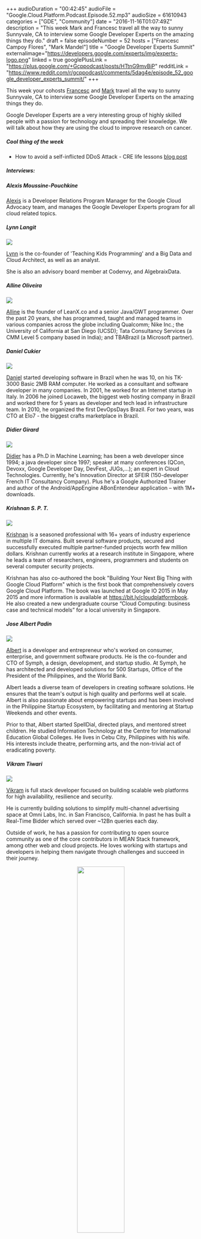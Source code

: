 +++
audioDuration = "00:42:45"
audioFile = "Google.Cloud.Platform.Podcast.Episode.52.mp3"
audioSize = 61610943
categories = ["GDE", "Community"]
date = "2016-11-16T01:07:49Z"
description = "This week Mark and Francesc travel all the way to sunny Sunnyvale, CA to interview some Google Developer Experts on the amazing things they do."
draft = false
episodeNumber = 52
hosts = ["Francesc Campoy Flores", "Mark Mandel"]
title = "Google Developer Experts Summit"
externalimage="https://developers.google.com/experts/img/experts-logo.png"
linked = true
googlePlusLink = "https://plus.google.com/+Gcppodcast/posts/HTtnG9mvBiP"
redditLink = "https://www.reddit.com/r/gcppodcast/comments/5dag4e/episode_52_google_developer_experts_summit/"
+++

This week your cohosts [Francesc](https://twitter.com/francesc) and [Mark](https://twitter.com/Neurotic)
travel all the way to sunny Sunnyvale, CA to interview some Google Developer Experts on the amazing things
they do.

Google Developer Experts are a very interesting group of highly skilled people with a passion for technology
and spreading their knowledge. We will talk about how they are using the cloud to improve research on cancer.

<!--more-->

##### Cool thing of the week

- How to avoid a self-inflicted DDoS Attack - CRE life lessons [blog post](https://cloudplatform.googleblog.com/2016/11/how-to-avoid-a-self-inflicted-DDoS-Attack-CRE-life-lessons.html)

##### Interviews:

##### Alexis Moussine-Pouchkine

[Alexis](https://twitter.com/alexismp) is a Developer Relations Program Manager for the Google Cloud Advocacy
team, and manages the Google Developer Experts program for all cloud related topics.

##### Lynn Langit

<a href="https://twitter.com/lynnlangit">
<img src="https://developers.google.com/experts/img/user/113276861370213912415.png" class="round-photo">
</a>

[Lynn](https://twitter.com/lynnlangit) is the co-founder of 'Teaching Kids Programming' and a Big Data
and Cloud Architect, as well as an analyst.

She is also an advisory board member at Codenvy, and AlgebraixData.

##### Alline Oliveira

<a href="https://twitter.com/allineo">
<img src="https://developers.google.com/experts/img/user/117229930258148676630.png" class="round-photo">
</a>

[Alline](https://twitter.com/allineo) is the founder of LeanX.co and a senior Java/GWT programmer.
Over the past 20 years, she
has programmed, taught and managed teams in various companies across the globe including Qualcomm;
Nike Inc.; the University of California at San Diego (UCSD); Tata Consultancy Services (a CMM Level
5 company based in India); and TBABrazil (a Microsoft partner).

##### Daniel Cukier

<a href="https://twitter.com/danicuki">
<img src="https://developers.google.com/experts/img/user/104200463293521594749.jpg" class="round-photo">
</a>

[Daniel](http://www.agileandart.com/about/) started developing software in Brazil when he was 10, on his
TK-3000 Basic 2MB RAM computer.
He worked as a consultant and software developer in many companies. In 2001, he worked for an Internet
startup in Italy. In 2006 he joined Locaweb, the biggest web hosting company in Brazil and worked there
for 5 years as developer and tech lead in infrastructure team. In 2010, he organized the first DevOpsDays
Brazil. For two years, was CTO at Elo7 - the biggest crafts marketplace in Brazil.

##### Didier Girard

<a href="https://twitter.com/DidierGirard">
<img src="https://developers.google.com/experts/img/user/115263933340916245640.jpg" class="round-photo">
</a>

[Didier](https://twitter.com/DidierGirard) has a Ph.D in Machine Learning; has been a web developer since
1994; a java developer since 1997; speaker at many conferences (QCon, Devoxx, Google Developer Day, DevFest,
JUGs,...); an expert in Cloud Technologies. Currently, he's Innovation Director at SFEIR (150-developer
French IT Consultancy Company). Plus he's a Google Authorized Trainer and author of the Android/AppEngine
ABonEntendeur application – with 1M+ downloads.

##### Krishnan S. P. T.

<a href="https://twitter.com/sptkrishnan">
<img src="https://developers.google.com/experts/img/user/100249220768956539299.jpg" class="round-photo">
</a>

[Krishnan](https://twitter.com/sptkrishnan) is a seasoned professional with 16+ years of industry
experience in multiple IT domains. Built several software products, secured and successfully executed
multiple partner-­funded projects worth few million dollars. Krishnan currently works at a research
institute in Singapore, where he leads a team of researchers, engineers, programmers and students on
several computer security projects.

Krishnan has also co-authored the book "Building Your Next Big Thing with Google Cloud Platform"
which is the first book that comprehensively covers Google Cloud Platform. The book was launched
at Google IO 2015 in May 2015 and more information is available at https://bit.ly/cloudplatformbook.
He also created a new undergraduate course “Cloud Computing: business case and technical models”
for a local university in Singapore.

##### Jose Albert Padin

<a href="https://twitter.com/albertpadin">
<img src="https://developers.google.com/experts/img/user/110932426733785443586.jpg" class="round-photo">
</a>

[Albert](https://twitter.com/albertpadin) is a developer and entrepreneur who's worked on consumer,
enterprise, and government software products. He is the co-founder and CTO of Symph, a design, development,
and startup studio. At Symph, he has architected and developed solutions for 500 Startups, Office of
the President of the Philippines, and the World Bank.

Albert leads a diverse team of developers in creating software solutions. He ensures that the team's
output is high quality and performs well at scale. Albert is also passionate about empowering startups
and has been involved in the Philippine Startup Ecosystem, by facilitating and mentoring at Startup
Weekends and other events.

Prior to that, Albert started SpellDial, directed plays, and mentored street children. He studied
Information Technology at the Centre for International Education Global Colleges. He lives in Cebu City,
Philippines with his wife. His interests include theatre, performing arts, and the non-trivial act of
eradicating poverty.

##### Vikram Tiwari

<a href="https://twitter.com/Vikram_Tiwari">
<img src="https://developers.google.com/experts/img/user/104084904111344977584.jpg" class="round-photo">
</a>

[Vikram](https://twitter.com/Vikram_Tiwari) is full stack developer focused on building scalable web platforms
for high availability, resilience and security.

He is currently building solutions to simplify multi-channel advertising space at Omni Labs, Inc. in San
Francisco, California. In past he has built a Real-Time Bidder which served over ~12Bn queries each day.

Outside of work, he has a passion for contributing to open source community as one of the core contributors
in MEAN Stack framework, among other web and cloud projects. He loves working with startups and developers
in helping them navigate through challenges and succeed in their journey.

<div style="text-align: center">
  <img src="/images/post/gde-mark.jpeg" style="margin: auto; width: 50%; max-width:300px">
  <p><small>Mark had fun at the Google Developer Experts Summit</small></p>
</div>


##### Question of the week

If I delete something from Datastore, is it strongly consistent?

- Data Consistency [docs](https://cloud.google.com/datastore/docs/concepts/structuring_for_strong_consistency)
- Strong Consistency Diagram - Developing Scalable Apps with Java [YouTube](https://www.youtube.com/watch?v=CEfCqqZ59m4)
- Developing Scalable Apps in Java with Google App Engine [Udacity](https://www.udacity.com/course/developing-scalable-apps-in-java--ud859)
- Developing Scalable Apps in Python with Google App Engine [Udacity](https://www.udacity.com/course/developing-scalable-apps-in-python--ud858)

##### Were will we be?

Francesc will be working on the next episode of [justforfunc](https://youtube.com/c/justforfunc) and enjoying some
holidays, right before joining our team offsite in Los Angeles with Mark.

{{< transcript "FRANCESC: Hi, and welcome to episode number 52 of the weekly Google Cloud Platform Podcast. I am Francesc Campoy, and I'm here with my dear colleague Mark Mandel. Hey, Mark." >}}
MARK: Hey Francesc, how are you doing today? 

FRANCESC: Very happy. Surrounded by lots of really cool people here at-- we are a Mont-- we're not in Mountain View. We're actually in Sunnyvale, where the GDE Summit, the Google Developer Experts Summit is taking place. 

MARK: Yeah, it's been really, really cool hanging out with all the Google Developer experts. They're all excellent people. And it's very happiness-- 

FRANCESC: They're so interesting. So many cool interviews. We're going to have a bunch of short interviews where they're basically going to be telling us about what they do. And they do really cool stuff. 

MARK: They do do really cool stuff. And they do a bunch of events all around the world. So it's well worth listening to. 

FRANCESC: Yeah, and then at the end, we'll have a question of the week that comes from Slack, probably. 

MARK: Yeah, it comes from the Slack community. Really cool question about data store. 

FRANCESC: It involves-- it is interesting, because actually when I heard the question, I was like, I'm actually not sure about the answer. And then I was like, oh, that makes sense. But yeah, so that will be at the end. But before, we're going to have a cool thing of the week. 

And today is actually about a blog post. It's a really cool blog post. I really like it. The title is How to Avoid a Self-inflicted DDoS Attack, CRE Life's Lessons. 

MARK: Yeah, don't like, self-inflict at home. It's just a bad thing. 

FRANCESC: The worst part is that I've actually done the things that they say to do not do this. I've totally written code that did this. 

MARK: Yep. And I think it's one of these articles where you read it, and you're reading like, oh yeah, that totally makes sense. But until like somebody tells you to do these things, you're like, uh, why would that be a thing. 

FRANCESC: Yeah, so actually the one that I wrote is actually the first one that I've done today. Where it says try exponential backups so if something fails. So what it did was actually worse. 

MARK: Before you go into that, let's set some context. So the whole idea of the blog post. 

FRANCESC: The whole idea of the blog post is not best practices, it's the worst practices. One what are the things that if you write that could create issues? So it's like you should not just send requests on a fixed interval, regardless of the service working or not. Because then the end, basically what you're doing is you're adding more and more and more services trying to connect to your back end. And the back end is not up. 

So when it comes up, you have a huge amount of traffic waiting for you. So instead you should try exponential backoff. What I did was even better. I actually wrote an App Engine app that whenever a good [INAUDIBLE], it gets in the message to itself. So yeah. 

[LAUGHTER] 

It ended up being very funny to see how it [INAUDIBLE] App Engine scales very well. So I was able to send messages to itself saying I failed. 

MARK: And then there were more messages that went back to it. 

FRANCESC: It was awful. Yeah, software architecture is fun. So yeah, that is one of the things. Try exponential backoff. It always hurt. It always helps. 

MARK: Yeah, there are several really great things in here about if you're building particularly mobile apps with services at the backend that could go down, because yeah, software fails. So techniques like exponential backoff, adding a little jitter, implement retry mocking, things like that. Well worth your time because it can save you a lot of time if something goes horribly, horribly wrong and you need to get everything back up again. 

FRANCESC: Yeah, it definitely, definitely helps avoid outages. And especially when an outage happens, minimize the effects of it. So definitely check it out. I think it's a great blog post. I really enjoyed it. 

And now to start with the main content for today, we're going to be talking with Alexis Moussine-Pouchkine, also known as Alexis MP. He's going to be telling us a little bit about who are the GDEs. 

MARK: Yeah, and what they do. 

FRANCESC: So we're here now with someone else from our team. Not a developer advocate though. But what are you? Who are you? Alexis, can you tell us a little bit real quick who you are, and what do you do at Google? 

ALEXIS: Sure, I'm Alexis Moussine-Pouchkine. I usually go by Alexis MP, and I look after a number of communities that we have that is developer communities. And one of them is Google Developer Experts, GDEs, and specifically the ones that are specializing in cloud. 

FRANCESC: So for the episode today, we're actually interviewing a bunch of them. Could you tell us a little bit about who are they? What is a GDE and how do you become one? 

ALEXIS: Yes, that's an excellent question. A GDE is somebody that's passionate obviously about a technology, in our case Google Cloud Platform. The program here is a way for them to be actually involved in speaking to program product managers in development teams, providing feedback, and taking what they learn and eventually when this hits the market, and trying to help us get the word out. When it comes to spreading the news, and speaking publicly, writing blogs. So a number of the listeners here will probably recognize some of the names as people authoring blogs and maybe good public speakers as well. 

FRANCESC: Yeah, they're all definitely very active in the open community. But I've heard that they also get privilege access to Google information. Like they have an NADA or something, right? 

ALEXIS: Right and then I'll get to the question about now you become one, because that's an interesting one. Yes, they're on their NDA, and that is how we can have some very interesting conversations about the things that is on the product manager's mind like the plans that they have. And try to validate those or amend them if possible. And get those people into early access program, maybe in a more systematic way than it would be if you were completely outside that program. And how do you become one? 

Well, you really need to be pretty technical. We're really looking for people that are able to pretty much be developer advocates, right? Now we just don't hire them. We have this relationship where we share a lot of stuff under NDA. 

We bring them to Mountain View once a year for a summit. And that's what's happening this year and this week in fact. And we hope that in return we'll get feedback from them. And from the sessions today, there definitely is feedback. 

MARK: Oh yeah. 

ALEXIS: Some of it is really good and I'm really happy about the way it's going. And their part of the job is to help us get the word out there. So it's very similar to a number of other programs. This one needs to be very technical, and we're looking for influencers. And we're always looking for people around the world to help us spread the news. 

FRANCESC: I was in the room a couple minutes before, and I was listening to one of the talks. And I got to say, they're a really tough audience. When a product manager would be like, well, we think about this and this and that, rather than be like, oh, that is nice, someone could be like, what about this other one? It's a really tough audience. 

ALEXIS: And then that's what we're looking for. 

FRANCESC: They have an opinion. 

ALEXIS: They have an opinion, and that's why they're GDEs. We expect the feedback. We're not looking for people that will just rehash whatever the party line is. We're looking for people that make the messaging, whatever it is, theirs. And will amend it and will give it their full potential, given what they got out of it. 

FRANCESC: That is awesome. Thank you so much for taking the time to tell us about GDEs today. 

ALEXIS: You bet. 

MARK: Now that we have a great idea of what GDEs are and what they do, why don't we go talk to some? 

FRANCESC: So we're very happy to have Lynn Langit today. Hello, how are you doing? 

LYNN: Hey, I'm doing great. 

FRANCESC: And you're one of the GDEs that I know the most because you write a lot about Windows and so many other crazy things. Why don't you tell us a little bit what do you do? 

LYNN: What do I do? I'm an independent cloud and big data architect. Most recently I've been working as lead on an iOT project on your competitor's cloud. But I am actually starting to do some work now back on your cloud in a really interesting vertical. And that vertical is scaling cancer genomics. 

MARK: Nice. Do you want to tell us a little bit more about that? 

LYNN: Yeah, for sure. Well, because I'm independent I can pretty much pick my projects. And so unfortunately, a friend of mine got cancer. And I was startled to see the lack of access to personalized treatments. And so I started to do some research. 

And I have a teenage daughter who had the good fortune to attend Stanford this summer and study cancer biology. So she had some information for me as well. And in looking at the state of research biology, I found that there was an opportunity to help educate the researchers about using various vendors' clouds to scale. So as I started to look into this, I saw that you guys here Google actually have a genomics API in alpha. 

And being a GDE, I have access to some of these alpha things that you guys have. So I got access to it and started working with it, and started learning biology. And here we go. 

FRANCESC: That sounds awesome. 

MARK: That's really amazing. 

FRANCESC: Cool. So can you share some of the results of it. How was your experience? How is it working with an alpha project? 

LYNN: I build software too, right? So alpha projects are alpha projects. But the genomics API really was very much a minimum viable. So it was a variant processing. So you input the data and then you magically get out a variant. 

So what the heck is a variant? For those of us who don't work in biology. So I'm still working on my understanding, so if you are a biologist listening, don't cringe. But the idea is that you've got genomic sequencing input. So TAGC, all that kind of stuff. 

And then you compare that with a reference genome. And then you find the variations or the variants, which I'm coming to understand is actually a very small percentage. Less than 1%. But it's those variants that are critical in personalized medicine. 

FRANCESC: Interesting. 

MARK: Cool. Well, I also know you've been a GDE for a little while. How did you end up becoming a GDE? What got you involved in the program? 

LYNN: I did a presentation on App Engine about six years ago to an all Microsoft audience. 

FRANCESC: Yeah, that gets you there. That gets you the title directly. Those points right there. 

LYNN: It pretty much did. 

MARK: And now I'm curious. What is your favorite thing about being part of the GDE program? What's been great for you? 

LYNN: So it's been really cool because I've been in since its inception to see the program grow. They were like, I don't know, 10, 15 people. And at this year's summit there's 300? Around 300 people I think. So it's super cool to see the program grow, to see new people come into the community, to get to know people across the world. 

Because one thing about this program, it really is a global program. And it's really interesting to me to learn about different areas of the world, travel, and work. Another thing that I'm doing is I'm starting to do some work in the Apac region. And I'm very excited that you guys are opening a data center in Australia. 

MARK: Me too. 

LYNN: So actually it's the combination of the two things. I applied and got accepted to speak at a biology conference on scaling using Google how to scale genomics in Australia. 

FRANCESC: Congratulations. 

LYNN: I know! I'm so excited! So I'm doing that in February next year. 

MARK: What's the name of the conference, in case people want to know? 

LYNN: It's called Galaxy 2016. So Galaxy is an emerging tool out of the biology research community. It was created at Johns Hopkins. And the idea is to leverage Docker so that you can capture configuration. Because another really interesting problem in this space is that a lot of the research is not reproducible because people do it on their desktop, they do it on a VM instance, they don't capture all the settings. And so something as simple and something that we all know as using Docker to capture configuration can really help. 

FRANCESC: Yep, very, very, very interesting. I never thought that the cloud would be so helpful to such interesting and important things like cancer. So thank you so much, Lynn, for your time. And have fun with the rest of the summit. 

MARK: And thanks so much for being a GDE. 

LYNN: Thank you so much. Thanks. 

MARK: We're joined again by another fantastic GDE, Alline. Thank you so much for joining us. How are you doing today? 

AL LINE: I'm doing terrific, great, really good. 

MARK: Thank you so much for being a GDE. Can you just tell us a little bit about you and what you do? 

ALLINE: Sure. I'm a Java developer and I work with App Engine since App Engine exists. And I absolutely love the two because just make our life incredibly easy. And I hate DevOps. 

And App Engine just saves my life. And yeah, and since then I never stop. And I'm glad it's [INAUDIBLE] out there and working great. 

FRANCESC: Nice. So are you independent? Do you work for a company? 

ALLINE: Yeah, I used to work with a lot of companies like Nike, Qualcomm, Citibank. 

FRANCESC: Heard of them. 

ALLINE: Yeah, kind of like that. And you name it. In Brazil, I'm from Brazil too, so a lot of companies in Brazil. But now I'm a little bit tired of corporation work and I'm play with a few startups and let's see how it goes. 

MARK: Excellent. Whereabouts are you located? 

ALLINE: I'm located him Brazil in Rio. 

MARK: And so as a GDE, are there communities out there that you're involved with, or events or any fun stuff about in that sort of region that people should know about if they want to be interested in Google Cloud? 

ALLINE: Of course. Not specifically for cloud, Google cloud, and like forget about App Engine. But there are a lot of Google events out there. And they growing a lot. 

And I just went to a DevFest in our central Brazil. And was like 600 developers. 

FRANCESC: Was it Belo Horizonte? 

ALLINE: It was Goiania. 

FRANCESC: Aw. How many DevFests do you have in Brazil? That's cool. 

ALLINE: Yes, we're big, and it's growing. It's popping up all over the place. Yeah, so and that's good because this is all new things happening. It wasn't like that before. So it's being like that now. 

FRANCESC: Could you tell us a little bit about how you became a GDE? 

ALLINE: Yes, so a lady that I'm obviously a fan of-- 

FRANCESC: We all are. 

ALLINE: --she called Lynn Langit. She was the GDE of the program, and she basically invented that, I think. Joking. Just cut that part. She was there since the beginning. And we are friends from San Diego. I used to live in San Diego too. 

And we worked together there. And we play and we teach kids and we do all fun things over there. We used to do. And as soon as she became a GDE and becomes a real program and it starts growing, she said OK, I have to invite people. She saw me and invite me. 

And I jump in right away and say I what an opportunity. What a real recognition. And that since then is making my life easier for my resume. For my personnel marketing and everything. It's incredible. 

FRANCESC: So we already covered what was your favorite part of the platform, which is clearly Java and App Engine, which is fun. It's not Go, but whatever. No, just kidding. 

ALLINE: Yeah, you're right. I got it. 

FRANCESC: What is your favorite part of being a GDE? 

ALLINE: I think it's two things that I love the most. One is the GDE community. That this is just incredible people. They all look like me. I feel like totally home. 

Outside of the tech community, the Google community, or the GDE community, I feel weird. I'm a nerd and I'm weird. But inside GDE I'm totally myself. 

FRANCESC: That is awesome. 

ALLINE: I'm home, so I love that. And outside of being a GDE for the whole world, when I say oh, do you work for Google though? That makes me look nice. I have to rephrase it. No I don't, but still they don't care what we say. They think we are a Google thing. 

FRANCESC: Yeah. The name Google open some doors sometimes. 

ALLINE: All the doors. All doors I want to be open. 

FRANCESC: That is awesome. 

MARK: Wonderful. Before we finish up, are there anything coming up or any events or things that people would like to-- the areas you're involved in, or you want to promote that are happening in your region that people would be interested in? 

ALLINE: Yeah, there's still a DevFest going on until the end of the month, right? It's the DevFest month. So I'm going to a few of them. I'm going to speak on App Engine Flexible. 

And how to reduce cost on the cloud, because cost is being a big thing. And what else? And after that I'm going to really focus on start up things. 

MARK: What are the names of the DevFests that you're going to? 

ALLINE: DevFest Campinas is the one I'm going to speak. 

FRANCESC: Cool. 

MARK: Excellent. Well, thank you so much for joining us today. We really appreciate you taking the time. 

FRANCESC: Thank you for being a GDE. 

ALLINE: Thank you, guys. 

FRANCESC: So, hi. We're with Daniel Cook here. Where are you from? 

DANIEL:  I'm from Brazil, Sao Paulo, Brazil. 

FRANCESC: Nice, I was supposed to go there. 

MARK: You were supposed to go there. 

DANIEL: You should, You should. 

FRANCESC: So tell us a little bit about yourself. What do you do? 

DANIEL: So I run a company, a startup in Sao Paulo. It's a music analytics platform. We use big data and music data to help music professions to expand their audience and to develop their own space. 

MARK: What's the name of the company? 

DANIEL: It's PlayX. 

MARK: PlayX. 

FRANCESC: Could you tell us a little bit more about how is it that you are a GDE? 

DANIEL: So basically I use a lot of cloud. I have been using cloud generally in my whole life, developing software. And then the start up, we needed a lot of computing power to start a business. So it's a different kind of business that you need a lot of computing to start. So even from scratch, we didn't have customers, but we needed a lot of cloud computing. 

And Google had this program for startups. So we could get some incentives from Google Cloud. And then we started to use Google Cloud. 

FRANCESC: Cool, so what products are using currently? What is a product that you're using the most? 

DANIEL: The most we use is Compute Engine. So we have something around 50 virtual machines running there. But we also use cloud storage, file storage, actually. 

And a little bit of Cloud SQL also. Not too much. Yeah, and the monitoring stat driver and the whole other thing. 

MARK: You said you're in Sao Paulo, and you're a GDE. Are you're involved with any events or any communities up there? Stuff like that? 

DANIEL: Yeah, I'm also a technical adviser of venture capital group in Sao Paulo. So I help a lot of companies in their portfolios to understand the Google technologies. So we have private events that I help them to start with Google Cloud. Most of them use Amazon as their platform. 

FRANCESC: For now. 

DANIEL: Yeah, for now. 

FRANCESC: So why don't you tell us what is your favorite thing about being a GDE, a Google Developer Expert? If you were to choose one. 

DANIEL: To be here with you guys. 

MARK: Excellent decision. 

FRANCESC: And now the real answer? 

DANIEL: So it's cool to have access to primer information. So before products get launched. So we can plan and maybe when we know it before anyone, we get, OK, let's wait because Google will launch something in the next month or instead of trying to tackle this problem and do a lot of work on that. We can wait. 

And so having privileged information about that is cool. And also having access to many other developers other experts, it's great. Because we can change knowledge. And this is a wonderful. 

FRANCESC: Cool. And one last question. What is your favorite product or feature of Google Cloud Platform? 

DANIEL: One feature that I think is very interesting is the preemptable instances. So we could actually-- and I wrote a blog post about it-- could decrease our costs in 40% after moving part of our infrastructure to preemptable instances. And compared to others, for example, compared to spot instances in Amazon, it's a lot better because Spot you have all this complex speed things that you need to do. And preemptable is much more predictable. 

So you that the service will go down next 24 hours, so you plan for it. And you already know how much you're going to pay for that. So this is great. 

MARK: Daniel, thank you so much for joining us. And thank you so much for all the work you do as a GDE. We really appreciate it. 

DANIEL: Thanks. 

FRANCESC: Thanks for it. So I'm happy to have Didier in the Google Cloud Platform Podcast. How are you doing, Didier? 

DIDIER: I'm fine. 

FRANCESC: Why don't you tell us a little bit about yourself? We kind of know, Didier you're from France, but what do you do? 

DIDIER: So I'm [INAUDIBLE] engineering at SFEIR. It's a [INAUDIBLE] company. We are about 300 developers. I'm doing some cloud stuff about eight years right now, for now. And that's it. 

FRANCESC: Cool. Could you tell us a bit more about your experience of the GDE? How long it's been since you joined the program? 

DIDIER: So I joined the program in 2012, so it's a long time ago. 

MARK: How did you end up being a GDE? 

DIDIER: So I start to use the App Engine as a beta tester. It was in 2008. And first I was using it for my own. I On top of App Engine I build an Android App Equations. It was quite a success because I've got about 1 million of download of the applications. 

And I find it very easy to use, App Engine and quite useful. So I start to push App Engine inside my company. And then the story starts. 

FRANCESC: Cool, what language was this? 

DIDIER: At first, I was using Pythons, and I switched to Java on IO. I'm using Go mainly. 

FRANCESC: Cool. So Nexus PHP? 

DIDIER: I'm not sure. 

FRANCESC: Nice. So why don't you tell us a bit about your experience with the platform? What is your favorite product? 

DIDIER: So you ask me for my favorite products. 

FRANCESC: Yes, or feature. 

DIDIER: Feature. Maybe I have two. App Engine. I love a lot App Engine because it helps to build very scalable application, and it's very easy to do that. For example, I have built applications for clients who want to scale from zero to millions of people in a few minutes. App Engine can help to do that. 

And maybe the second one is BigQuery because, for the same reason, you can have queries that run on billions of lines. And you have the result in a few seconds. I love that. 

FRANCESC: Yeah. I've got to say that one of the times I went to-- I think I was in DevOps Paris-- I went to one of your trainings, one of your BigQuery trainings. It was pretty amazing, I've got to say. I know BigQuery, and I was impressed. 

MARK: Well, it sounds like you hit up a number of events for doing presentations and training. What have been some of your favorite events that you've been talking at? 

DIDIER: I don't remember which ones was the best. 

MARK: What's your favorite? What's most memorable, then? 

DIDIER: Yeah. I love to talk to DevOps, for example, also to Dev Fest. And to small event also because of course it's fun to go to a large event with hundreds of people. But sometimes you have very nice moments in a small place with maybe only 30 people, like in Java user group of GDG or something like that. 

FRANCESC: Why don't you tell us about what is your favorite part about being a GDE, being a Google Developer Expert? 

DIDIER: What I love is just to share what I know about the platform. 

MARK: Nice. 

DIDIER: Just simple. 

MARK: And is that mainly through training and presentations? Or do you do anything else? 

DIDIER: I'm doing mainly presentation and training. I have trained about in France. But I think I'm near 1,000 people in training. 

MARK: Nice. Very, very nice. 

FRANCESC: Yeah. That is more than me, I think. 

MARK: You need to lift your game, Francesc. 

FRANCESC: That is very amazing. Yeah. I need to get working. Yeah. That is awesome. 

MARK: All right. Well, thank you so much for joining us today. I really appreciate you taking the time. And thanks so much for being a GDE. 

DIDIER: Thanks. 

MARK: Thank you. 

FRANCESC: Cool. 

MARK: Hey, Krishnan. Thank you very much for joining us today. How are you doing? 

KRISHNAN: I'm doing good, enjoying the GDE Summit as always. This has been my third GDE Summit so far. 

FRANCESC: Nice. 

MARK: Excellent. Do you want to tell us a little bit about you, what you do, your background? 

KRISHNAN: OK. So I came into the GDE world from actually the GDG world, which is the Google Developer Group. I'm founder of the Google Developer Group in Singapore, which I did so in 2009 around June. That was just six months after the first GDG-- or it was called G Tech at the time-- that was created by [INAUDIBLE]. 

So I was managing the group until the end of last year, that is, in 2015. And over the span of five years, I did 60 events. And I've given nearly 20 public talks in Singapore, Brunei, Taiwan, Malaysia, I think virtually over Bangladesh, a little bit, I believe, in Indonesia as well. 

MARK: That's a fairly impressive resume. I assume that means you're based out of Singapore. 

KRISHNAN: I moved to the US. I had an opportunity to work on a Google Cloud Platform product. So I'm currently based in Washington, DC. I'm very new to US. So from this January, I'm living in Washington, DC. 

MARK: Excellent. 

FRANCESC: And on top of all this impressive activity, you also wrote a book. 

KRISHNAN: Yes. I did write a book. Thanks for reminding-- or thanks for remembering it. 

FRANCESC: I remember that. I reviewed it. 

KRISHNAN: Oh yeah. You did. Thank you. So I wrote the first book on the Google Cloud Platform. It was called "Building Your Next Big Thing on Google Cloud Platform." That's very, very passionate to me. That's because I got so much support from Googlers like yourself, and also the other product managers, who reviewed each and every chapter of the book. And I believe till today that is the only comprehensive book that has been written. 

I am looking forward to have some time to actually rewrite the book, but probably in a different form, not as an entire book. Because the pace at which the Google Cloud Platform universe is expanding, there is no way I can write one book cover to cover. And it's just going to be a Bible very soon, right? That's the way it's going to go. 

FRANCESC: Yeah. By the time you finish the book, also, we have released plenty of products. 

KRISHNAN: Exactly. 

MARK: Everything changes. 

KRISHNAN: Yeah. 

FRANCESC: That is cool. 

MARK: It sounds like you've done a whole bunch of events. Were there particular events around the APAC region that you found were particularly great, like community events or conferences or anything like that, considering you spoke so much around the area? 

KRISHNAN: Primarily, my talkings were in the GDG meet ups in Singapore, then on the Dev Fest in Brunei. Then there was one event. It was some kind of a cloud conference in Malaysia-- I forgot the name-- that was having a multi vendors kind of thing. And I presented about the Google Cloud Platform there. 

MARK: Fantastic. 

FRANCESC: Cool. So you mentioned that you have been part of the GDE program for at least three years. This is the third time that you come to the summit. 

KRISHNAN: That's right. 

FRANCESC: What is your favorite part of being a GDE? 

KRISHNAN: OK. My favorite part is the opportunity to test new technologies and to give direct feedback to the program managers, or product managers. That's my favorite part of being a GDE. And that's where we feel that we are valued so much. And we are a small group of people who are valued by Googlers, by Google as a company itself, where they're trusting us with all these upcoming things. And we can give the feedback. And in many cases, our feedback actually productizes, gets absorbed into the product. 

FRANCESC: Yeah. I really like that at the end of every single session, there is a Q&A. But it is not really a Q&A. It's just the audience giving their opinion about things, which is pretty awesome. 

KRISHNAN: Yeah. So it's a really open discussion even today. And I enjoy every single session where I guess we didn't even have a Q&A at the end of it because we started interrupting the speaker. And the speaker was just enjoying-- 

MARK: It's pretty awesome. That's fantastic. 

FRANCESC: Yeah. 

MARK: Excellent. Well, Krishnan, thank you so much for joining us. Thank you so much for being a GDE. We really appreciate you taking the time. 

KRISHNAN: And thank you for interviewing me. 

FRANCESC: Thank you. So now we are joined not by one GDE, by two. We have Albert and Vikram. Hi. How are you doing? 

ALBERT: Hello. 

VIKRAM: Hello. I'm good. 

MARK: Two GDEs are better than one. 

FRANCESC: Yeah. And also, I think that the good story here is that they actually know each other. How do you know each other? 

VIKRAM: So we actually met back in GCP Next last year. And since then, we have been in touch with each other. And he is in Indonesia. And I've been in India. 

ALBERT: And I'm from Philippines. Close, close. Southeast Asia. 

FRANCESC: Pretty close. 

MARK: You two clearly know each other very well. 

VIKRAM: So yeah. We have been in touch with other GDG communities and other events. 

FRANCESC: Cool. So it's Google Developer friends. That is so cool. 

ALBERT: Yeah. Actually, it was quite funny how we met. So we were standing in line in queue to the Cloud Vision booth, the Emotobooth. So then the guy said, next. And I was like, OK, who's going to go first? And the guy says, both of you, come over. And so we posed together. And then we introduced each other. 

I actually didn't get his name. He didn't get my name. We just sort of like-- we had a picture together. And then my friend, a Googler back in the Philippines, said, oh, you're in GCP. Meet Vikram. You should meet Vikram. And then he tagged him in my profile. And then I looked and I was like, I've met this guy. And so I started hunting him around again. 

FRANCESC: GCP Next missed connections. 

MARK: Yeah. There's a demo in that that we could build. 

FRANCESC: That is really cool. 

MARK: That's super cool. So why don't you both tell us a little bit about yourselves, and what your backgrounds are and what you're doing. 

ALBERT: OK. So I'm the CTO and co-founder of Symph. We're a branding, design, web, and mobile development company. So we do work for companies and governments. We do a lot of work. Maybe I think that brands you'd recognize would be the government of Philippines brand, the World Bank, and other clients as well, both local and overseas to the Philippines. 

So we have a team of about 40 people. We do a lot of our work in Google Cloud Platform, obviously. That allows us to really build products for our clients quicker without having to worry about much of the DevOps. 

VIKRAM: Yeah. So I'm a Full Stack Developer at Omni. We are based out of San Francisco. And we are easing the marketing needs for all the analytics performance, whether it's machine learning on that, and using that to help marketers simplify their decisions and their data collection. 

FRANCESC: Cool. And why don't you tell us a little bit from your personal experience? What is your favorite feature or product of Google Cloud Platform? Maybe you go first, Vikram. 

VIKRAM: So one of the two favorite features, favorite programs, I really like the no-ops strategy for Google. So that involves on one end, we have App Engine. On the other end, we have BigQuery. So both of them, when working together, they form the best ease of product usage for me because I don't have to manage anything. 

And being in a startup, it's really good for me because I don't have to worry about anything-- nothing on the database side, nothing on the scalability of the web app that we have. 

FRANCESC: Very cool. What about you? 

ALBERT: Yeah. I mean, similar here, App Engine. I mean, no-ops is really a big thing for us. Like, if I can one button instead of having to configure and do 10 buttons, I would want the one button that does the same thing. So I like App Engine very much. 

I also like-- I don't know if it's Google Cloud. I don't really know what the official [INAUDIBLE]. But I really like Firebase real time database. It just really works really nicely. I mean, we spent hours, maybe even days, trying to replicate the functionality ourselves. But when you can go Firebase, it just works. 

FRANCESC: Yeah. I'm not sure if Firebase is technically part of Google Cloud Platform. 

MARK: It's part of the family. 

FRANCESC: We do love them. 

MARK: We love them. They're part of the family, I think. 

FRANCESC: We definitely love them. 

VIKRAM: I love them too. 

MARK: So you're both GDEs. Why don't you tell us a little bit about what you do as a GDE and what some of your favorite things to do as a GDE is. 

ALBERT: All right. So I do a lot of talking. I like talking more than writing. So I don't have much blogs or maybe even online material. But I do a lot of talks. So I go around, give talks, encourage students, maybe developers as well, on topics like App Engine, Firebase, even machine learning. So we talk about TensorFlow. We talk about getting started in TensorFlow, and just going to tutorials and making sure that people are getting to know the latest and they're getting on board, as opposed to just finding out what's there when they start working. 

So I really have fun doing that and mostly just really speaking around the area. 

FRANCESC: Cool. What about you? 

VIKRAM: So I used to do a lot of public speaking back while I was in India. And since I moved here, my focus has changed from public speaking to direct engagements and writing more blogs and doing more hands-on testing and hands-on development of alpha products which already we have access to. So I do those. I get feedback back to team. Or I go direct engagements with other startups which are in the area, or startups which I have connected through from India. And I do hands-on management and hands-on-- 

MARK: Consultancy? 

VIKRAM: Hands-on consultancy with them. 

MARK: So that's really interesting. How did you both end up becoming GDEs? How did you end up there? 

ALBERT: So I started on Google App Engine, or when I would say Google App Engine was the only thing Google Cloud. That was eight years ago. I've been programming on that since. And then I was just basically talking about it, advocating for it, having my own workshops. Didn't even have Google support back then, like no swags. 

And then suddenly, about three years after I started, I got somebody who contacted me and wanted me to speak at a dev fest. That was the first dev fest in our area. I talked about App Engine. Nobody really knew about App Engine back then in our area, aside from that talk. So I have just continuously been doing that. 

In fact, I didn't even know about the experts program until I was told that I was nominated to the program. And I want you to talk to somebody. You're going to get an interview. And I'm like, OK. So that was pretty interesting. 

VIKRAM: For me, I've been pretty much involved with GDG communities since I was in school. So I ran a GDG for two years there. Then I ran a GDG in New Delhi for two years. So I've been pretty much involved with the GDG community and GDE in part. And I've done multiple events on Google Cloud, and scripts, and like [INAUDIBLE], et cetera. But I focused myself after college into more of the cloud stuff. And since then, I've been getting more hands-on onto cloud. 

And since I moved here in SF, it's been even more hands-on. And then somebody from the team-- it was actually Ray Sang-- who discovered me, who reached out to me. And he said that you should apply for this. And I met Alexis at the GCP Next, actually, last year. And since then, I've been here. Actually, Mark took my interview. 

FRANCESC: Oh, nice. Really? Oh. That is cool. 

MARK: Yeah. So he has to say nice things about me now. 

FRANCESC: No, not anymore. 

MARK: That's true. 

FRANCESC: Cool. Well, thank you so much for taking the time to talk to us today. And thank you for being GDEs. 

ALBERT: Thank you. 

VIKRAM: Thank you for having us. 

ALBERT: Thanks so much. 

FRANCESC: That was-- I was going to say a great conversation. That was a bunch of great conversations. So thanks to all the GDEs that we interviewed, also to the ones that somehow got cut off. This episode otherwise could be three hours. 

MARK: Yeah. There were so many GDEs here I could have spent a whole 20 minutes, half an hour, three hours talking to about their stuff. 

FRANCESC: Oh yeah. So interesting. And even the ones that didn't want to talk to us were also very interesting. Anyway, I think it's time to go with a question of the week. And the question of the week today, as we said at the beginning, come from Slack. And it is about data store. 

So if I delete something from data store-- so to delete something, you're going to use the delete operation that requires a key. And you're going say, delete this key, right? Is that strongly consistent or eventually consistent? 

MARK: So Francesc, that's a really great question. 

FRANCESC: Thank you. 

MARK: Because, like many types of things in software development, it depends. So basically, within data store, if you're interacting with a record, whether it's delete or get or put, if you're interacting with it through it's unique identifier key, that is strongly consistent. So if I put something in data store and then ask for it by its key, I'll get it back straightaway. 

FRANCESC: So that is strongly consistent. 

MARK: That is strongly consistent. However, generally speaking-- we will go into this in a second- when you query for stuff-- so you're looking for, say, numerous records, so every person who has an age over 23, for example-- that is eventually consistent. 

FRANCESC: Cool. 

MARK: So you have to take that into account. 

FRANCESC: So that means that in our case, if you have a key, like you have a person that is 30 years old-- 

MARK: Yep. 

FRANCESC: --and you delete it. And then right after, you ask for, give me a list of the people that are over 23, you might get that person back because it's eventually consistent. 

MARK: Exactly. And you might not because it's eventually consistent. Now, there are some things in there to make sure it is strongly consistent. There's a thing called ancestor queries. So you can tie a record essentially to another record, like a parent record. 

And when you do that, what that means is when you do a query, you can then do an ancestor query. You're basically saying, give me every person who's over 23 who is attached to this parent record. In that case, it will be consistent. The trade-off there, though, is in write speed. So when you write things to data store that are attached to a single entity, you can usually do it around one per second. So that's a trade-off you have to consider when designing how you're going to use and how you're going to structure your data within data store. 

FRANCESC: Cool. I think that that makes it pretty clear. And actually, what I'm going to do is there's a really, really good explanation of all of this in a Coursera course. It's called Building Scalable Web Applications with App Engine. And it's available for Java and Python. So I'll put a link to that. They explain very, very well how all of this works and why is it the way it's done. 

MARK: Yeah. Data store is hugely, hugely powerful. But you definitely need to know how it works. 

FRANCESC: There are some constraints. But in exchange, you get crazy scalability. 

MARK: Yeah, absolutely. 

FRANCESC: Definitely worth it. 

MARK: Excellent. Well, Fransesc, thank you again for another episode. Are you going anywhere or doing anything Just For Func-ing? What are you up to? 

FRANCESC: So I, again, released a new episode of Just for Func. So go check it out. It's youtube.com/c/justforfunc with a C at the end. 

MARK: Nice. 

FRANCESC: And other than that, what am I doing? I'm actually enjoying some holidays. So I'll be going to China for some holidays, and then back to have an off site with our beautiful team. 

MARK: Very nice. Yeah. 

FRANCESC: Very excited about that one. 

MARK: Cool. I am not going anywhere for, I think, the rest of the year-- cross fingers. 

FRANCESC: You're coming to the off site. 

MARK: I am coming to the off site. That is true, actually. I am coming to the off site. And I will be participating in Thanksgiving in some way, shape, or form, which will be interesting. 

FRANCESC: Eating turkey. 

MARK: Yep. 

FRANCESC: Well, thank you again. And I think that it's been a super long time since we have not given our listeners the ways they can contact us. 

MARK: Yes. 

FRANCESC: So why don't we do it? 

MARK: I think so. How can they reach us over email 

FRANCESC: Hello@gcppodcast.com. 

MARK: The website? 

FRANCESC: GCPPodcast.com or cloud.google.com/podcast. 

MARK: They can reach us on Reddit. 

FRANCESC: Reddit.com/r/gcppodcast. 

MARK: Yes. Google+? 

FRANCESC: +GCPPodcast. 

MARK: On Slack. 

FRANCESC: On Slack, there is a channel called Podcast, which is part of the Google Cloud Platform community. 

MARK: Excellent. And I think the last one I think I'm missing is on Twitter. 

FRANCESC: At Twitter, which is GCPPodcast. And also, you're also forgetting the fact that we're on YouTube. 

MARK: Oh yeah. 

FRANCESC: Yeah. So there's a playlist with all these episodes and more on the Google Cloud channel. So go check it out. There's a podcast playlist. Rather than listening to us on your mobile phone, listening to a podcast application, you can also just watch it. There's not much to see. It's just an image. But you can listen to us. 

MARK: Yeah. If you're a YouTube Red subscriber, you can download it offline storage and listen to it that way too. 

FRANCESC: That is a very good idea. Had not thought about that. 

MARK: There you go. 

FRANCESC: Good ideas, Mark. 

MARK: I'm going to open up another idea we had in another episode, which is if you want to come on the podcast, but just in a little way, if you want to record a question and email it in to us, say, like, as a Drive or a Dropbox link or anything like that, if you gave us a good question, we'll definitely put it on the podcast. 

FRANCESC: And we're actually considering giving prizes to people that do this. We still don't know what. 

MARK: Mystery prizes. 

FRANCESC: Eventually consistent prizes. 

MARK: Ooh, I like it. 

FRANCESC: There you go. 

MARK: Excellent. All right, Fransesc. Thank you so much for joining me yet another week. 

FRANCESC: Thank you, Mark. And talk to you and to you all next week. 

MARK: See you next week. 
{{< /transcript >}}
